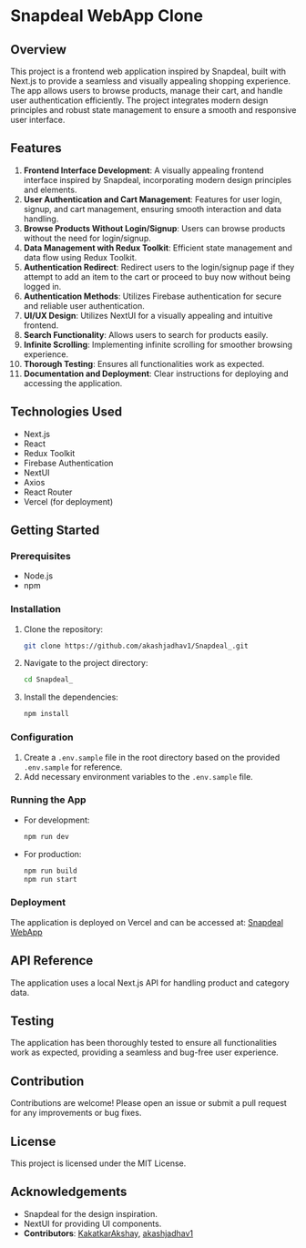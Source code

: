 # Snapdeal WebApp Clone

## Overview

This project is a frontend web application inspired by Snapdeal, built with Next.js to provide a seamless and visually appealing shopping experience. The app allows users to browse products, manage their cart, and handle user authentication efficiently. The project integrates modern design principles and robust state management to ensure a smooth and responsive user interface.

## Features

1. **Frontend Interface Development**: A visually appealing frontend interface inspired by Snapdeal, incorporating modern design principles and elements.
2. **User Authentication and Cart Management**: Features for user login, signup, and cart management, ensuring smooth interaction and data handling.
3. **Browse Products Without Login/Signup**: Users can browse products without the need for login/signup.
4. **Data Management with Redux Toolkit**: Efficient state management and data flow using Redux Toolkit.
5. **Authentication Redirect**: Redirect users to the login/signup page if they attempt to add an item to the cart or proceed to buy now without being logged in.
6. **Authentication Methods**: Utilizes Firebase authentication for secure and reliable user authentication.
7. **UI/UX Design**: Utilizes NextUI for a visually appealing and intuitive frontend.
8. **Search Functionality**: Allows users to search for products easily.
9. **Infinite Scrolling**: Implementing infinite scrolling for smoother browsing experience.
10. **Thorough Testing**: Ensures all functionalities work as expected.
11. **Documentation and Deployment**: Clear instructions for deploying and accessing the application.

## Technologies Used

- Next.js
- React
- Redux Toolkit
- Firebase Authentication
- NextUI
- Axios
- React Router
- Vercel (for deployment)

## Getting Started

### Prerequisites

- Node.js
- npm

### Installation

1. Clone the repository:
   ```sh
   git clone https://github.com/akashjadhav1/Snapdeal_.git
   ```
2. Navigate to the project directory:
   ```sh
   cd Snapdeal_
   ```
3. Install the dependencies:
   ```sh
   npm install
   ```

### Configuration

1. Create a `.env.sample` file in the root directory based on the provided `.env.sample` for reference.
2. Add necessary environment variables to the `.env.sample` file.

### Running the App

- For development:
  ```sh
  npm run dev
  ```
  

- For production:
  ```sh
  npm run build
  npm run start
  ```

### Deployment

The application is deployed on Vercel and can be accessed at: [Snapdeal WebApp](https://snapdeal-fawn.vercel.app/)



## API Reference

The application uses a local Next.js API for handling product and category data.

## Testing

The application has been thoroughly tested to ensure all functionalities work as expected, providing a seamless and bug-free user experience.

## Contribution

Contributions are welcome! Please open an issue or submit a pull request for any improvements or bug fixes.

## License

This project is licensed under the MIT License.

## Acknowledgements

- Snapdeal for the design inspiration.
- NextUI for providing UI components.
- **Contributors**: [KakatkarAkshay](https://github.com/KakatkarAkshay), [akashjadhav1](https://github.com/akashjadhav1)
